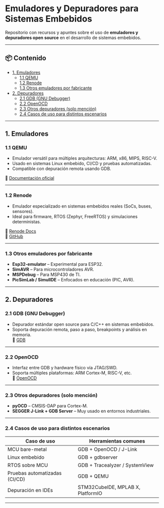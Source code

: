 # Emuladores y Depuradores para Sistemas Embebidos

Repositorio con recursos y apuntes sobre el uso de **emuladores y depuradores open source** en el desarrollo de sistemas embebidos.

---

## 📦 Contenido

- [1. Emuladores](#1-emuladores)
  - [1.1 QEMU](#11-qemu)
  - [1.2 Renode](#12-renode)
  - [1.3 Otros emuladores por fabricante](#13-otros-emuladores-por-fabricante)
- [2. Depuradores](#2-depuradores)
  - [2.1 GDB (GNU Debugger)](#21-gdb-gnu-debugger)
  - [2.2 OpenOCD](#22-openocd)
  - [2.3 Otros depuradores (solo mención)](#23-otros-depuradores-solo-mención)
  - [2.4 Casos de uso para distintos escenarios](#24-casos-de-uso-para-distintos-escenarios)

---

## 1. Emuladores

### 1.1 QEMU

- Emulador versátil para múltiples arquitecturas: ARM, x86, MIPS, RISC-V.
- Usado en sistemas Linux embebido, CI/CD y pruebas automatizadas.
- Compatible con depuración remota usando GDB.

🔗 [Documentación oficial](https://www.qemu.org/docs/master/)

---

### 1.2 Renode

- Emulador especializado en sistemas embebidos reales (SoCs, buses, sensores).
- Ideal para firmware, RTOS (Zephyr, FreeRTOS) y simulaciones deterministas.

🔗 [Renode Docs](https://renode.readthedocs.io/en/latest/)  
🔗 [GitHub](https://github.com/renode/renode)

---

### 1.3 Otros emuladores por fabricante

- **Esp32-emulator** – Experimental para ESP32.  
- **SimAVR** – Para microcontroladores AVR.  
- **MSPDebug** – Para MSP430 de TI.  
- **PicSimLab / SimulIDE** – Enfocados en educación (PIC, AVR).

---

## 2. Depuradores

### 2.1 GDB (GNU Debugger)

- Depurador estándar open source para C/C++ en sistemas embebidos.
- Soporta depuración remota, paso a paso, breakpoints y análisis en memoria.  
🔗 [GDB](https://www.sourceware.org/gdb/)

---

### 2.2 OpenOCD

- Interfaz entre GDB y hardware físico vía JTAG/SWD.
- Soporta múltiples plataformas: ARM Cortex-M, RISC-V, etc.  
🔗 [OpenOCD](https://openocd.org/pages/documentation.html)

---

### 2.3 Otros depuradores (solo mención)

- **pyOCD** – CMSIS-DAP para Cortex-M.  
- **SEGGER J-Link + GDB Server** – Muy usado en entornos industriales.

---

### 2.4 Casos de uso para distintos escenarios

| Caso de uso                    | Herramientas comunes             |
|-------------------------------|----------------------------------|
| MCU bare-metal                | GDB + OpenOCD / J-Link           |
| Linux embebido                | GDB + gdbserver                  |
| RTOS sobre MCU                | GDB + Tracealyzer / SystemView  |
| Pruebas automatizadas (CI/CD) | GDB + QEMU                       |
| Depuración en IDEs            | STM32CubeIDE, MPLAB X, PlatformIO|

---
